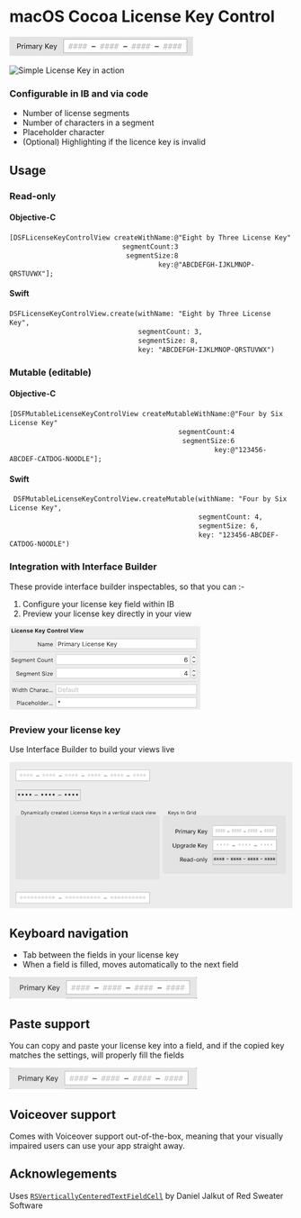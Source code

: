 # macOS Cocoa License Key Control

![Simple License Key](https://raw.githubusercontent.com/dagronf/dagronf.github.io/master/art/projects/DSFLicenceField/simple.png)

![Simple License Key in action](https://raw.githubusercontent.com/dagronf/dagronf.github.io/master/art/projects/DSFLicenceField/preview.gif)

### Configurable in IB and via code

* Number of license segments
* Number of characters in a segment
* Placeholder character
* (Optional) Highlighting if the licence key is invalid

## Usage

### Read-only

#### Objective-C

    [DSFLicenseKeyControlView createWithName:@"Eight by Three License Key"
                                segmentCount:3
                                 segmentSize:8
                                         key:@"ABCDEFGH-IJKLMNOP-QRSTUVWX"];

#### Swift

    DSFLicenseKeyControlView.create(withName: "Eight by Three License Key",
                                    segmentCount: 3,
                                    segmentSize: 8,
                                    key: "ABCDEFGH-IJKLMNOP-QRSTUVWX")

### Mutable (editable)

#### Objective-C

    [DSFMutableLicenseKeyControlView createMutableWithName:@"Four by Six License Key"
                                              segmentCount:4
                                               segmentSize:6
                                                       key:@"123456-ABCDEF-CATDOG-NOODLE"];

#### Swift

     DSFMutableLicenseKeyControlView.createMutable(withName: "Four by Six License Key",
                                                   segmentCount: 4,
                                                   segmentSize: 6,
                                                   key: "123456-ABCDEF-CATDOG-NOODLE")

### Integration with Interface Builder

These provide interface builder inspectables, so that you can :-

1. Configure your license key field within IB
2. Preview your license key directly in your view

![License Key preview in Interface Builder](https://raw.githubusercontent.com/dagronf/dagronf.github.io/master/art/projects/DSFLicenceField/interface_builder.png)

### Preview your license key

Use Interface Builder to build your views live

![License Key preview in Interface Builder in action](https://raw.githubusercontent.com/dagronf/dagronf.github.io/master/art/projects/DSFLicenceField/interface_builder_preview.png)

## Keyboard navigation

* Tab between the fields in your license key
* When a field is filled, moves automatically to the next field

![Keyboard navigation](https://raw.githubusercontent.com/dagronf/dagronf.github.io/master/art/projects/DSFLicenceField/keyboard_navigation.gif)

## Paste support

You can copy and paste your license key into a field, and if the copied key matches the settings, will properly fill the fields

![Copy and paste support](https://raw.githubusercontent.com/dagronf/dagronf.github.io/master/art/projects/DSFLicenceField/paste_support.gif)

## Voiceover support

Comes with Voiceover support out-of-the-box, meaning that your visually impaired users can use your app straight away.

## Acknowlegements

Uses [`RSVerticallyCenteredTextFieldCell`](https://red-sweater.com/blog/148/what-a-difference-a-cell-makes) by Daniel Jalkut of Red Sweater Software 
